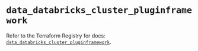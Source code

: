 # `data_databricks_cluster_pluginframework`

Refer to the Terraform Registry for docs: [`data_databricks_cluster_pluginframework`](https://registry.terraform.io/providers/databricks/databricks/1.58.0/docs/data-sources/cluster_pluginframework).
